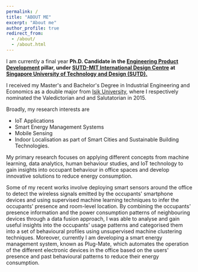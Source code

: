 ```yaml
---
permalink: /
title: "ABOUT ME"
excerpt: "About me"
author_profile: true
redirect_from: 
  - /about/
  - /about.html
---
```


I am currently a final year **Ph.D. Candidate in the [Engineering Product Development](https://epd.sutd.edu.sg/) pillar,
under [SUTD-MIT International Design Centre](https://idc.sutd.edu.sg/) at [Singapore University of Technology and Design (SUTD).](https://sutd.edu.sg/)**

I received my Master's and Bachelor's Degree in Industrial Engineering and Economics as a double major from [Isik University](http://www.isikun.edu.tr/en),
where I respectively nominated the Valedictorian and and Salutatorian in 2015.

Broadly, my research interests are
* IoT Applications
* Smart Energy Management Systems
* Mobile Sensing 
* Indoor Localisation
as part of Smart Cities and Sustainable Building Technologies.

My primary research focuses on applying different concepts from machine learning, data analytics, human behaviour studies, 
and IoT technology to gain insights into occupant behaviour in office spaces and develop innovative solutions to 
reduce energy consumption. 

Some of my recent works involve deploying smart sensors around the office to detect the wireless signals emitted by the occupants' smartphone devices and using supervised machine learning techniques to 
infer the occupants' presence and room-level location. By combining the occupants' presence information and 
the power consumption patterns of neighbouring devices through a data fusion approach, I was able to analyse and gain 
useful insights into the occupants' usage patterns and categorised them into a set of behavioural profiles using 
unsupervised machine clustering techniques. Moreover, currently I am developing a smart energy management system, 
known as Plug-Mate, which automates the operation of the different electronic devices in the office 
based on the users' presence and past behavioural patterns to reduce their energy consumption. 









